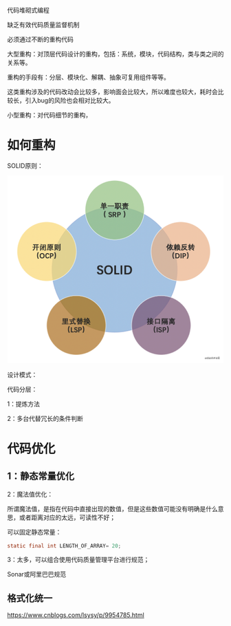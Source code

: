 代码堆砌式编程

缺乏有效代码质量监督机制

必须通过不断的重构代码

大型重构：对顶层代码设计的重构，包括：系统，模块，代码结构，类与类之间的关系等。

重构的手段有：分层、模块化、解耦、抽象可复用组件等等。

这类重构涉及的代码改动会比较多，影响面会比较大，所以难度也较大，耗时会比较长，引入bug的风险也会相对比较大。

小型重构：对代码细节的重构，

# 如何重构

SOLID原则：

![图片](media/640.png)

设计模式：

代码分层：



1：提炼方法

2：多台代替冗长的条件判断



# 代码优化

## 1：静态常量优化

2：魔法值优化：

所谓魔法值，是指在代码中直接出现的数值，但是这些数值可能没有明确是什么意思，或者距离对应的太远，可读性不好；

可以固定静态常量：

```java
static final int LENGTH_OF_ARRAY= 20;
```

3：太多，可以组合使用代码质量管理平台进行规范；

Sonar或阿里巴巴规范

## 格式化统一

https://www.cnblogs.com/lsysy/p/9954785.html

